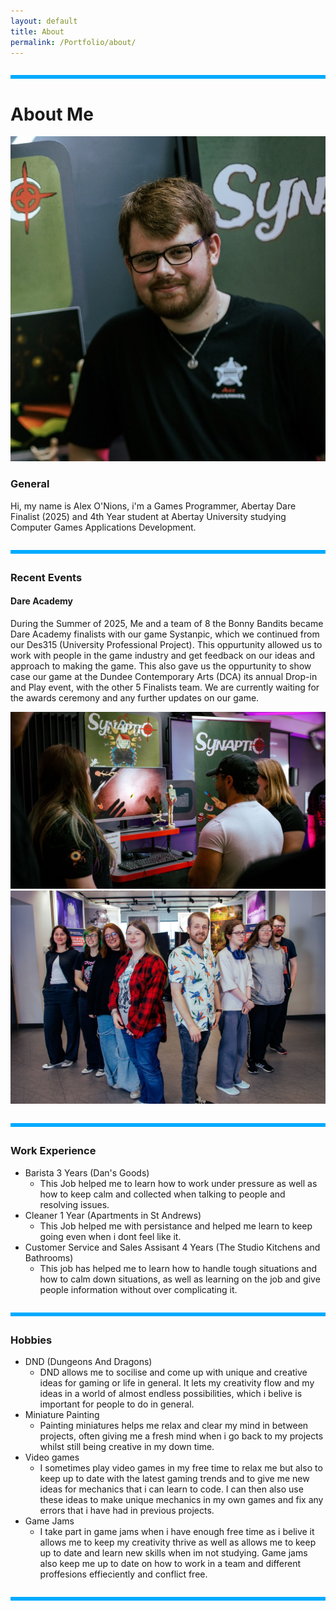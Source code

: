 ```yaml
---
layout: default
title: About
permalink: /Portfolio/about/
---
```


<hr style="all: unset; display: block; height: 6px; background-color: #00aaff; margin: 2em 0;">

# About Me

![Picture Of Alex O'Nions (me)](/Assets/Me.jpg)


### General
Hi, my name is Alex O'Nions, i'm a Games Programmer, Abertay Dare Finalist (2025) and 4th Year student at Abertay University studying Computer Games Applications Development.

<hr style="all: unset; display: block; height: 6px; background-color: #00aaff; margin: 2em 0;">

### Recent Events

#### Dare Academy
During the Summer of 2025, Me and a team of 8 the Bonny Bandits became Dare Academy finalists with our game Systanpic, which we continued from our Des315 (University Professional Project). This oppurtunity allowed us to work with people in the game industry and get feedback on our ideas and approach to making the game. This also gave us the oppurtunity to show case our game at the Dundee Contemporary Arts (DCA)  its annual Drop-in and Play event, with the other 5 Finalists team. We are currently waiting for the awards ceremony and any further updates on our game.

![Picture Of DCA Event](/Assets/SynapticShowcase.jpg)
![Picture Of Bonny Bandits](/Assets/SynapticGroup.jpg)


<hr style="all: unset; display: block; height: 6px; background-color: #00aaff; margin: 2em 0;">


### Work Experience
- Barista 3 Years (Dan's Goods)
  - This Job helped me to learn how to work under pressure as well as how to keep calm and collected when talking to people and resolving issues.     
- Cleaner 1 Year (Apartments in St Andrews)
  - This Job helped me with persistance and helped me learn to keep going even when i dont feel like it. 
- Customer Service and Sales Assisant 4 Years (The Studio Kitchens and Bathrooms)
  - This job has helped me to learn how to handle tough situations and how to calm down situations, as well as learning on the job and give people information without over complicating it.     

<hr style="all: unset; display: block; height: 6px; background-color: #00aaff; margin: 2em 0;">

### Hobbies
- DND (Dungeons And Dragons)
  - DND allows me to socilise and come up with unique and creative ideas for gaming or life in general. It lets my creativity flow and my ideas in a world of almost endless possibilities, which i belive is important for people to do in general. 
- Miniature Painting
  - Painting miniatures helps me relax and clear my mind in between projects, often giving me a fresh mind when i go back to my projects whilst still being creative in my down time.
- Video games
  - I sometimes play video games in my free time to relax me but also to keep up to date with the latest gaming trends and to give me new ideas for mechanics that i can learn to code. I can then also use these ideas to make unique mechanics in my own games and fix any errors that i have had in previous projects. 
- Game Jams
  - I take part in game jams when i have enough free time as i belive it allows me to keep my creativity thrive as well as allows me to keep up to date and learn new skills when im not studying. Game jams also keep me up to date on how to work in a team and different proffesions effieciently and conflict free.


<hr style="all: unset; display: block; height: 6px; background-color: #00aaff; margin: 2em 0;">



